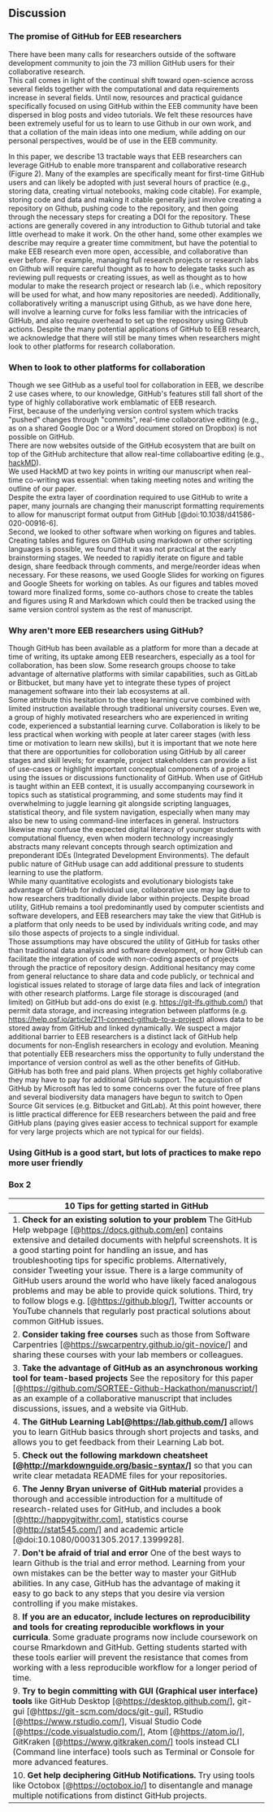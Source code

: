 ## Discussion
<!--### General paragraph on what GitHub can enable in EcoEvo  
*Contributors to this section: Rob, Brandon*-->

### The promise of GitHub for EEB researchers 
There have been many calls for researchers outside of the software development community to join the 73 million GitHub users for their collaborative research.  
This call comes in light of the continual shift toward open-science across several fields together with the computational and data requirements increase in several fields.
Until now, resources and practical guidance specifically focused on using GitHub within the EEB community have been dispersed in blog posts and video tutorials.
We felt these resources have been extremely useful for us to learn to use Github in our own work, and that a collation of the main ideas into one medium, while adding on our personal perspectives, would be of use in the EEB community. 

In this paper, we describe 13 tractable ways that EEB researchers can leverage GitHub to enable more transparent and collaborative research (Figure 2). Many of the examples are specifically meant for first-time GitHub users and can likely be adopted with just several hours of practice (e.g., storing data, creating virtual notebooks, making code citable).
For example, storing code and data and making it citable generally just involve creating a repository on Github, pushing code to the repository, and then going through the necessary steps for creating a DOI for the repository.
These actions are generally covered in any introduction to Github tutorial and take little overhead to make it work.
On the other hand, some other examples we describe may require a greater time commitment, but have the potential to make EEB research even more open, accessible, and collaborative than ever before.
For example, managing full research projects or research labs on Github will require careful thought as to how to delegate tasks such as reviewing pull requests or creating issues, as well as thought as to how modular to make the research project or research lab (i.e., which repository will be used for what, and how many repositories are needed).
Additionally, collaboratively writing a manuscript using Github, as we have done here, will involve a learning curve for folks less familiar with the intricacies of GitHub, and also require overhead to set up the repository using Github actions. 
Despite the many potential applications of GitHub to EEB research, we acknowledge that there will still be many times when researchers might look to other platforms for research collaboration. 

### When to look to other platforms for collaboration  
<!--*Contributors to this section: Rob*--> 
Though we see GitHub as a useful tool for collaboration in EEB, we describe 2 use cases where, to our knowledge, GitHub's features still fall short of the type of highly collaborative work emblamatic of EEB research.  
First, because of the underlying version control system which tracks "pushed" changes through "commits", real-time collaborative editing (e.g., as on a shared Google Doc or a Word document stored on Dropbox) is not possible on GitHub.  
There are now websites outside of the GitHub ecosystem that are built on top of the GitHub architecture that allow real-time collaboartive editing (e.g., [hackMD](https://hackmd.io/)).  
We used HackMD at two key points in writing our manuscript when real-time co-writing was essential: when taking meeting notes and writing the outline of our paper.  
Despite the extra layer of coordination required to use GitHub to write a paper, many journals are changing their manuscript formatting requirements to allow for manuscript format output from GitHub [@doi:10.1038/d41586-020-00916-6].  
Second, we looked to other software when working on figures and tables.
Creating tables and figures on GitHub using markdown or other scripting languages is possible, we found that it was not practical at the early brainstorming stages.
We needed to rapidly iterate on figure and table design, share feedback through comments, and merge/reorder ideas when necessary.
For these reasons, we used Google Slides for working on figures and Google Sheets for working on tables.
As our figures and tables moved toward more finalized forms, some co-authors chose to create the tables and figures using R and Markdown which could then be tracked using the same version control system as the rest of manuscript.

### Why aren't more EEB researchers using GitHub?
<!--*Contributors to this section: Saeed, Vivienne*-->
Though GitHub has been available as a platform for more than a decade at time of writing, its uptake among EEB researchers, especially as a tool for collaboration, has been slow. 
Some research groups choose to take advantage of alternative platforms with similar capabilities, such as GitLab or Bitbucket, but many have yet to integrate these types of project management software into their lab ecosystems at all.  
Some attribute this hesitation to the steep learning curve combined with limited instruction available through traditional university courses. Even we, a group of highly motivated researchers who are experienced in writing code, experienced a substantial learning curve. Collaboration is likely to be less practical when working with people at later career stages (with less time or motivation to learn new skills), but it is important that we note here that there are opportunities for colloboration using GitHub by all career stages and skill levels; for example, project stakeholders can provide a list of use-cases or highlight important conceptual components of a project using the issues or discussions functionality of GitHub.
When use of GitHub is taught within an EEB context, it is usually accompanying coursework in topics such as statistical programming, and some students may find it overwhelming to juggle learning git alongside scripting languages, statistical theory, and file system navigation, especially when many may also be new to using command-line interfaces in general. 
Instructors likewise may confuse the expected digital literacy of younger students with computational fluency, even when modern technology increasingly abstracts many relevant concepts through search optimization and preponderant IDEs (Integrated Development Environments).
The default public nature of GitHub usage can add additional pressure to students learning to use the platform.  
While many quantitative ecologists and evolutionary biologists take advantage of GitHub for individual use, collaborative use may lag due to how researchers traditionally divide labor within projects. 
Despite broad utility, GitHub remains a tool predominantly used by computer scientists and software developers, and EEB researchers may take the view that GitHub is a platform that only needs to be used by individuals writing code, and may silo those aspects of projects to a single individual.    
Those assumptions may have obscured the utility of GitHub for tasks other than traditional data analysis and software development, or how GitHub can facilitate the integration of code with non-coding aspects of projects through the practice of repository design. 
Additional hesitancy may come from general reluctance to share data and code publicly, or technical and logistical issues related to storage of large data files and lack of integration with other research platforms. Large file storage is discouraged (and limited) on GitHub but add-ons do exist (e.g. https://git-lfs.github.com/) that permit data storage, and increasing integration between platforms (e.g. https://help.osf.io/article/211-connect-github-to-a-project) allows data to be stored away from GitHub and linked dynamically. 
We suspect a major additional barrier to EEB researchers is a distinct lack of GitHub help documents for non-English researchers in ecology and evolution. Meaning that potentially EEB researchers miss the opportunity to fully understand the importance of version control as well as the other benefits of GitHub.
GitHub has both free and paid plans. When projects get highly collaborative they may have to pay for additional GitHub support. The acquistion of GitHub by Microsoft has led to some concerns over the future of free plans and several biodiversity data managers have begun to switch to Open Source Git services (e.g. Bitbucket and GitLab). At this point however, there is little practical difference for EEB researchers between the paid and free GitHub plans (paying gives easier access to technical support for example for very large projects which are not typical for our fields).

### Using GitHub is a good start, but lots of practices to make repo more user friendly

### Box 2
<!--*Contributors to this section: Ali, Emma*-->

| 10 Tips for getting started in GitHub |
|---|
| 1. **Check for an existing solution to your problem** The GitHub Help webpage [@https://docs.github.com/en] contains extensive and detailed documents with helpful screenshots. It is a good starting point for handling an issue, and has troubleshooting tips for specific problems. Alternatively, consider Tweeting your issue. There is a large community of GitHub users around the world who have likely faced analogous problems and may be able to provide quick solutions. Third, try to follow blogs e.g. [@https://github.blog/], Twitter accounts or YouTube channels that regularly post practical solutions about common GitHub issues. |
| 2. **Consider taking free courses** such as those from Software Carpentries [@https://swcarpentry.github.io/git-novice/] and sharing these courses with your lab members or colleagues.|
| 3. **Take the advantage of GitHub as an asynchronous working tool for team-based projects** See the repository for this paper [@https://github.com/SORTEE-Github-Hackathon/manuscript/] as an example of a collaborative manuscript that includes discussions, issues, and a website via GitHub. |
| 4. **The GitHub Learning Lab[@https://lab.github.com/]** allows you to learn GitHub basics through short projects and tasks, and allows you to get feedback from their Learning Lab bot.|
| 5. **Check out the following markdown cheatsheet [@http://markdownguide.org/basic-syntax/]** so that you can write clear metadata README files for your repositories.| 
| 6. **The Jenny Bryan universe of GitHub material** provides a thorough and accessible introduction for a multitude of research-related uses for GitHub, and includes a book [@http://happygitwithr.com], statistics course [@http://stat545.com/] and academic article [@doi:10.1080/00031305.2017.1399928]. |
| 7. **Don't be afraid of trial and error** One of the best ways to learn Github is the trial and error method. Learning from your own mistakes can be the better way to master your GitHub abilities. In any case, GitHub has the advantage of making it easy to go back to any steps that you desire via version controlling if you make mistakes. |
| 8. **If you are an educator, include lectures on reproducibility and tools for creating reproducible workflows in your curricula**. Some graduate programs now include coursework on course Rmarkdown and GitHub. Getting students started with these tools earlier will prevent the resistance that comes from working with a less reproducible workflow for a longer period of time. |
| 9. **Try to begin committing with GUI (Graphical user interface) tools** like GitHub Desktop [@https://desktop.github.com/], git-gui [@https://git-scm.com/docs/git-gui], RStudio [@https://www.rstudio.com/], Visual Studio Code [@https://code.visualstudio.com/], Atom [@https://atom.io/], GitKraken [@https://www.gitkraken.com/] tools instead CLI (Command line interface) tools such as Terminal or Console for more advanced features.
| 10. **Get help deciphering GitHub Notifications.** Try using tools like Octobox [@https://octobox.io/] to disentangle and manage multiple notifications from distinct GitHub projects. |
